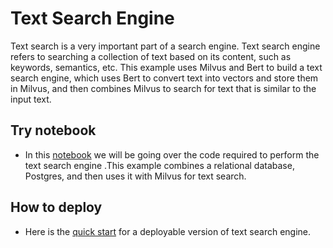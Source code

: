 # Text Search Engine
Text search is a very important part of a search engine.  Text search engine refers to searching a collection of text based on its content, such as keywords, semantics, etc.
This example uses Milvus and Bert to build a text search engine, which uses Bert to convert text into vectors and store them in Milvus, and then combines Milvus to search for text that is similar to the input text.


## Try notebook
- In this [notebook](text_search_engine.ipynb) we will be going over the code required to perform the text search engine .This example combines a relational database, Postgres, and then uses it with Milvus for text search.

## How to deploy
- Here is the [quick start](./quick_deploy/README.md) for a deployable version of  text search engine.
